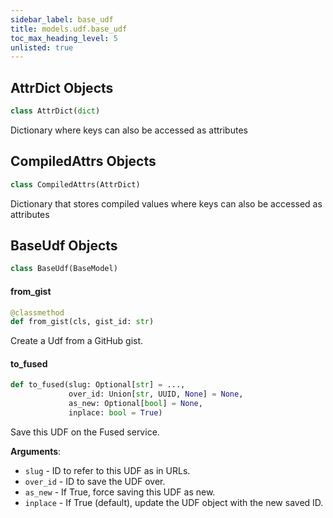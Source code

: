 ```yaml
---
sidebar_label: base_udf
title: models.udf.base_udf
toc_max_heading_level: 5
unlisted: true
---
```


## AttrDict Objects

```python
class AttrDict(dict)
```

Dictionary where keys can also be accessed as attributes

## CompiledAttrs Objects

```python
class CompiledAttrs(AttrDict)
```

Dictionary that stores compiled values where keys can also be accessed as attributes

## BaseUdf Objects

```python
class BaseUdf(BaseModel)
```

#### from\_gist

```python
@classmethod
def from_gist(cls, gist_id: str)
```

Create a Udf from a GitHub gist.

#### to\_fused

```python
def to_fused(slug: Optional[str] = ...,
             over_id: Union[str, UUID, None] = None,
             as_new: Optional[bool] = None,
             inplace: bool = True)
```

Save this UDF on the Fused service.

**Arguments**:

- `slug` - ID to refer to this UDF as in URLs.
- `over_id` - ID to save the UDF over.
- `as_new` - If True, force saving this UDF as new.
- `inplace` - If True (default), update the UDF object with the new saved ID.


